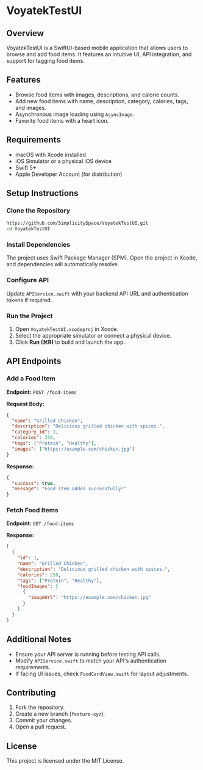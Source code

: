 # VoyatekTestUI

## Overview
VoyatekTestUI is a SwiftUI-based mobile application that allows users to browse and add food items. It features an intuitive UI, API integration, and support for tagging food items.

## Features
- Browse food items with images, descriptions, and calorie counts.
- Add new food items with name, description, category, calories, tags, and images.
- Asynchronous image loading using `AsyncImage`.
- Favorite food items with a heart icon.

## Requirements
- macOS with Xcode installed
- iOS Simulator or a physical iOS device
- Swift 5+
- Apple Developer Account (for distribution)

## Setup Instructions

### Clone the Repository
```sh
https://github.com/SimplicitySpace/VoyatekTestUI.git
cd VoyatekTestUI
```

### Install Dependencies
The project uses Swift Package Manager (SPM). Open the project in Xcode, and dependencies will automatically resolve.

### Configure API
Update `APIService.swift` with your backend API URL and authentication tokens if required.

### Run the Project
1. Open `VoyatekTestUI.xcodeproj` in Xcode.
2. Select the appropriate simulator or connect a physical device.
3. Click **Run (⌘R)** to build and launch the app.

## API Endpoints
### Add a Food Item
**Endpoint:** `POST /food-items`

**Request Body:**
```json
{
  "name": "Grilled Chicken",
  "description": "Delicious grilled chicken with spices.",
  "category_id": 1,
  "calories": 250,
  "tags": ["Protein", "Healthy"],
  "images": ["https://example.com/chicken.jpg"]
}
```

**Response:**
```json
{
  "success": true,
  "message": "Food item added successfully!"
}
```

### Fetch Food Items
**Endpoint:** `GET /food-items`

**Response:**
```json
[
  {
    "id": 1,
    "name": "Grilled Chicken",
    "description": "Delicious grilled chicken with spices.",
    "calories": 250,
    "tags": ["Protein", "Healthy"],
    "foodImages": [
      {
        "imageUrl": "https://example.com/chicken.jpg"
      }
    ]
  }
]
```

## Additional Notes
- Ensure your API server is running before testing API calls.
- Modify `APIService.swift` to match your API's authentication requirements.
- If facing UI issues, check `FoodCardView.swift` for layout adjustments.

## Contributing
1. Fork the repository.
2. Create a new branch (`feature-xyz`).
3. Commit your changes.
4. Open a pull request.

## License
This project is licensed under the MIT License.

